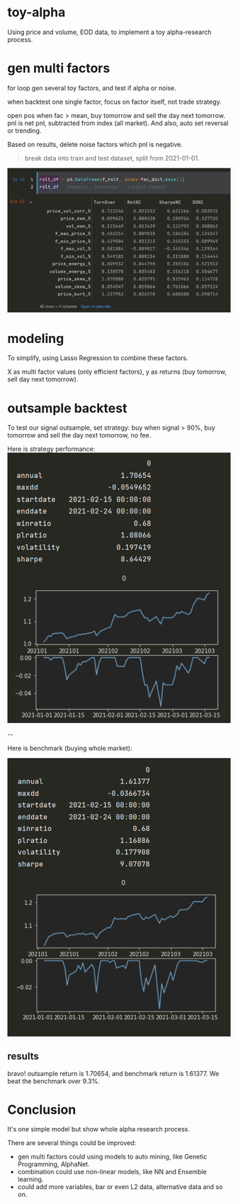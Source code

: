 # toy-alpha

Using price and volume, EOD data, to implement a toy alpha-research process.


# gen multi factors

for loop gen several toy factors, and test if alpha or noise. 

when backtest one single factor, focus on factor itself, not trade strategy.

open pos when fac > mean, buy tomorrow and sell the day next tomorrow. pnl is net pnl, subtracted from index (all market). And also, auto set reversal or trending.

Based on results, delete noise factors which pnl is negative.

> break data into train and test dataset, split from 2021-01-01.

![single-factor-rslt](img/img.png)

# modeling

To simplify, using Lasso Regression to combine these factors.

X as multi factor values (only efficient factors), y as returns (buy tomorrow, sell day next tomorrow).


# outsample backtest

To test our signal outsample, set strategy: buy when signal > 90%, buy tomorrow and sell the day next tomorrow, no fee.

Here is strategy performance:
![](img/img_1.png)



--

Here is benchmark (buying whole market):

![](img/img_2.png)

## results
bravo! outsample return is 1.70654, and benchmark return is 1.61377. We beat the benchmark over 9.3%.




# Conclusion

It's one simple model but show whole alpha research process.

There are several things could be improved:
- gen multi factors could using models to auto mining, like Genetic Programming, AlphaNet. 
- combination could use non-linear models, like NN and Ensemble learning.
- could add more variables, bar or even L2 data, alternative data and so on.


